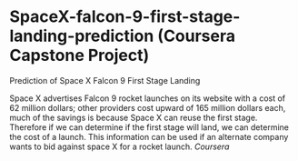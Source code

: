 # SpaceX-falcon-9-first-stage-landing-prediction (Coursera Capstone Project)
Prediction of Space X Falcon 9 First Stage Landing

Space X advertises Falcon 9 rocket launches on its website with a cost of 62 million dollars; other providers cost upward of 165 million dollars each, much of the savings is because Space X can reuse the first stage. Therefore if we can determine if the first stage will land, we can determine the cost of a launch. This information can be used if an alternate company wants to bid against space X for a rocket launch. *Coursera*
